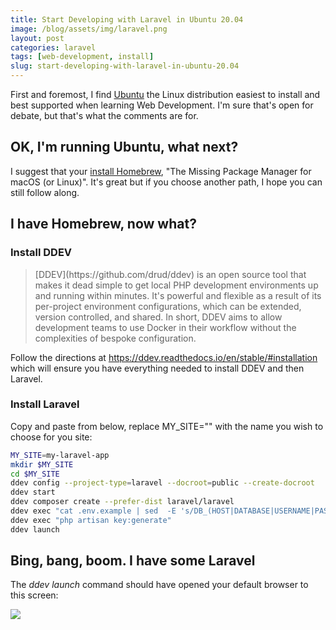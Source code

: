 ```yaml
---
title: Start Developing with Laravel in Ubuntu 20.04
image: /blog/assets/img/laravel.png
layout: post
categories: laravel
tags: [web-development, install]
slug: start-developing-with-laravel-in-ubuntu-20.04
---
```


First and foremost, I find [Ubuntu](https://ubuntu.com/tutorials/install-ubuntu-desktop#1-overview) the Linux distribution easiest to install and best supported when learning Web Development. I'm sure that's open for debate, but that's what the comments are for.

## OK, I'm running Ubuntu, what next?

I suggest that your [install Homebrew](https://blog.aamnah.com/sysadmin/install-homebrew-ubuntu-linux), "The Missing Package Manager for macOS (or Linux)". It's great but if you choose another path, I hope you can still follow along.

## I have Homebrew, now what?

### Install DDEV

<blockquote>[DDEV](https://github.com/drud/ddev) is an open  source tool that makes it dead simple to get local PHP development  environments up and running within minutes. It's powerful and flexible  as a result of its per-project environment configurations, which can be  extended, version controlled, and shared. In short, DDEV aims to allow  development teams to use Docker in their workflow without the  complexities of bespoke configuration.</blockquote>

Follow the directions at https://ddev.readthedocs.io/en/stable/#installation which will ensure you have everything needed to install DDEV and then Laravel.

### Install Laravel

Copy and paste from below, replace MY_SITE="" with the name you wish to choose for you site:

```bash
MY_SITE=my-laravel-app
mkdir $MY_SITE
cd $MY_SITE
ddev config --project-type=laravel --docroot=public --create-docroot
ddev start
ddev composer create --prefer-dist laravel/laravel
ddev exec "cat .env.example | sed  -E 's/DB_(HOST|DATABASE|USERNAME|PASSWORD)=(.*)/DB_\1=db/g' > .env"
ddev exec "php artisan key:generate"
ddev launch
```

## Bing, bang, boom. I have some Laravel

The *ddev launch* command should have opened your default browser to this screen:

![](/blog/assets/img/laravel.png)
